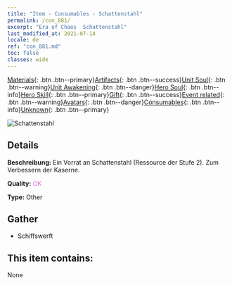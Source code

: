 ```yaml
---
title: "Item - Consumables - Schattenstahl"
permalink: /con_881/
excerpt: "Era of Chaos  Schattenstahl"
last_modified_at: 2021-07-14
locale: de
ref: "con_881.md"
toc: false
classes: wide
---
```

 [Materials](/ItemsDE/){: .btn .btn--primary}[Artifacts](/ItemsDE/Artifacts/){: .btn .btn--success}[Unit Soul](/ItemsDE/UnitSoul/){: .btn .btn--warning}[Unit Awakening](/ItemsDE/UnitAwakening/){: .btn .btn--danger}[Hero Soul](/ItemsDE/HeroSoul/){: .btn .btn--info}[Hero Skill](/ItemsDE/HeroSkill/){: .btn .btn--primary}[Gift](/ItemsDE/Gift/){: .btn .btn--success}[Event related](/ItemsDE/Events/){: .btn .btn--warning}[Avatars](/ItemsDE/Avatars/){: .btn .btn--danger}[Consumables](/ItemsDE/Consumables/){: .btn .btn--info}[Unknown](/ItemsDE/Unknown/){: .btn .btn--primary}

 ![Schattenstahl](/images/t/i_114.png)

## Details
 **Beschreibung:** Ein Vorrat an Schattenstahl (Ressource der Stufe 2). Zum Verbessern der Kaserne.

 **Quality:** <span style="color: #DA70D6">OK</span>

 **Type:** Other

## Gather

*    Schiffswerft 

## This item contains:

  None

